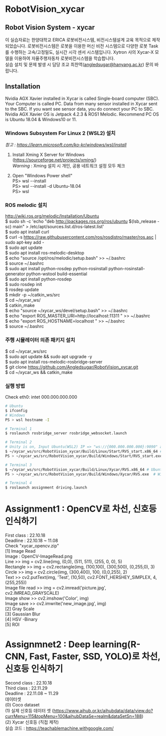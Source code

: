 # RobotVision_xycar

## Robot Vision System - xycar
이 실습자료는 한양대학교 ERICA 로봇비전시스템, 비전시스템설계 교육 목적으로 제작 되었습니다. 로봇비전시스템은 로봇을 이용한 머신 비전 시스템으로 다양한 로봇 Task를 수행하는 고속/고정밀도, 실시간 시각 센서 시스템입니다.  Xytron 사의 Xycar-X 모델을 이용하여 자율주행자동차 로봇비전시스템을 학습합니다.  
실습 설치 및 문제 발생 시 담당 조교 최찬역(angledsugar@hanyang.ac.kr) 문의 바랍니다.  

## Installation
Nvidia AGX Xavier installed in Xycar is called Single-board computer (SBC). Your Computer is called PC. Data from many sensor installed in Xycar sent to the SBC. If you want see sensor data, you do connect your PC to SBC.  Nvidia AGX Xavier OS is Jetpack 4.2.3 & ROS1 Melodic. 
Recommend PC OS is Ubuntu 18.04 & Windows10 or 11.

### Windows Subsystem For Linux 2 (WSL2) 설치 
*참고 : https://learn.microsoft.com/ko-kr/windows/wsl/install*  

1. Install Xming X Server for Windows (https://sourceforge.net/projects/xming/)  
*Warning* : Xming 설치 시 개인, 공용 네트워크 설정 모두 체크  

2. Open "Windows Power shell"  
PS> wsl --install  
PS> wsl --install -d Ubuntu-18.04  
PS> wsl  

### ROS melodic 설치
http://wiki.ros.org/melodic/Installation/Ubuntu  
$ sudo sh -c 'echo "deb http://packages.ros.org/ros/ubuntu $(lsb_release -sc) main" > /etc/apt/sources.list.d/ros-latest.list'  
$ sudo apt install curl  
$ curl -s https://raw.githubusercontent.com/ros/rosdistro/master/ros.asc | sudo apt-key add -  
$ sudo apt update  
$ sudo apt install ros-melodic-desktop  
$ echo "source /opt/ros/melodic/setup.bash" >> ~/.bashrc  
$ source ~/.bashrc  
$ sudo apt install python-rosdep python-rosinstall python-rosinstall-generator python-wstool build-essential  
$ sudo apt install python-rosdep  
$ sudo rosdep init  
$ rosdep update  
$ mkdir -p ~/catkin_ws/src  
$ cd ~/xycar_ws/  
$ catkin_make  
$ echo "source ~/xycar_ws/devel/setup.bash" >> ~/.bashrc  
$ echo "export ROS_MASTER_URI=http://localhost:11311 " >> ~/.bashrc  
$ echo "export ROS_HOSTNAME=localhost " >> ~/.bashrc  
$ source ~/.bashrc  

### 주행 시뮬레이터 의존 패키지 설치
$ cd ~/xycar_ws/src  
$ sudo apt update && sudo apt upgrade -y  
$ sudo apt install ros-melodic-rosbridge-server  
$ git clone https://github.com/Angledsugar/RobotVision_xycar.git  
$ cd ~/xycar_ws && catkin_make  

### 실행 방법
Check eth0: intet 000.000.000.000
```bash
# Ubuntu  
$ ifconfig  
# Windows
PS > wsl hostname -I
```     
```bash
# Terminal 1  
$ roslaunch rosbridge_server rosbridge_websocket.launch
```  
```bash  
# Terminal 2
# Unity is on, Input Ubuntu(WSL2) IP => "ws://{000.000.000.000}:9090" and Press "Enter"
$ ~/xycar_ws/src/RobotVision_xycar/Build/Linux/Start/RVS_start.x86_64 # Ubuntu 
PS > ~/xycar_ws/src/RobotVision_xycar/Build/Windows/Start/RVS_start.exe  # Windows

```
```bash  
# Terminal 3
$ ~/xycar_ws/src/RobotVision_xycar/Build/Linux/Xycar/RVS.x86_64 # Ubuntu
PS > ~/xycar_ws/src/RobotVision_xycar/Build/Windows/Xycar/RVS.exe  # Windows
```

```bash
# Terminal 4  
$ roslaunch assignment driving.launch   
```

# Assignment1 : OpenCV로 차선, 신호등 인식하기
First class : 22.10.18  
Deadline : 22.10.18 ~ 11.08  
Check "xycar_opencv.zip"  
[1] Image Read  
Image : OpenCV-ImageRead.png  
Line >> img = cv2.line(img, (0,0), (511, 511), (255, 0, 0), 5)  
Rectangle >> img = cv2.rectangle(img, (100,100), (300,500), (0,255,0), 3)  
Circle >> img  = cv2.circle(img, (300,400), 100, (0,0,255), 2)  
Text >> cv2.putText(img, 'Test', (10,50), cv2.FONT_HERSHEY_SIMPLEX, 4, (255,255))  
Image file read >> img = cv2.imread('picture.jpg', cv2.IMREAD_GRAYSCALE)   
Image show >> cv2.imshow('Color', img)   
Image save >> cv2.imwrite('new_image.jpg', img)   
[2] Gray Scale  
[3] Gaussian Blur  
[4] HSV -Binary  
[5] ROI  

# Assignmnet2 : Deep learning(R-CNN, Fast, Faster, SSD, YOLO)로 차선, 신호등 인식하기  
Second class : 22.10.18  
Third class : 22.11.29  
Deadline : 22.11.08 ~ 11.29  
데이터셋  
(0) Coco dataset  
(1) 실제 신호등 데이터 셋 (https://www.aihub.or.kr/aihubdata/data/view.do?currMenu=115&topMenu=100&aihubDataSe=realm&dataSetSn=188)  
(2) Xycar 신호등 (직접 제작)  
실습 코드 : https://teachablemachine.withgoogle.com/   
